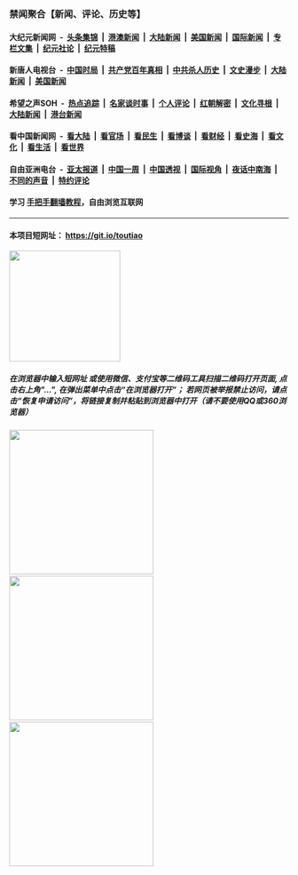 ### 禁闻聚合【新闻、评论、历史等】

#### 大纪元新闻网 &nbsp;-&nbsp; [头条集锦](indexes/E头条集锦.md?t=02092044) &nbsp;|&nbsp; [港澳新闻](indexes/E港澳新闻.md?t=02092044)  &nbsp;|&nbsp; [大陆新闻](indexes/E大陆新闻.md?t=02092044) &nbsp;|&nbsp; [美国新闻](indexes/E美国新闻.md?t=02092044) &nbsp;|&nbsp; [国际新闻](indexes/E国际新闻.md?t=02092044) &nbsp;|&nbsp; [专栏文集](indexes/E专栏文集.md?t=02092044) &nbsp;|&nbsp; [纪元社论](indexes/E纪元社论.md?t=02092044) &nbsp;|&nbsp; [纪元特稿](indexes/E纪元特稿.md?t=02092044) 

#### 新唐人电视台 &nbsp;-&nbsp; [中国时局](indexes/N中国时局.md?t=02092044) &nbsp;|&nbsp; [共产党百年真相](indexes/N共产党百年真相.md?t=02092044) &nbsp;|&nbsp; [中共杀人历史](indexes/N中共杀人历史.md?t=02092044) &nbsp;|&nbsp; [文史漫步](indexes/N文史漫步.md?t=02092044) &nbsp;|&nbsp; [大陆新闻](indexes/N大陆新闻.md?t=02092044) &nbsp;|&nbsp; [美国新闻](indexes/N美国新闻.md?t=02092044)

#### 希望之声SOH &nbsp;-&nbsp; [热点追踪](indexes/H热点追踪.md?t=02092044) &nbsp;|&nbsp; [名家谈时事](indexes/H名家谈时事.md?t=02092044) &nbsp;|&nbsp; [个人评论](indexes/H个人评论.md?t=02092044)  &nbsp;|&nbsp; [红朝解密](indexes/H红朝解密.md?t=02092044) &nbsp;|&nbsp; [文化寻根](indexes/H文化寻根.md?t=02092044) &nbsp;|&nbsp; [大陆新闻](indexes/H大陆新闻.md?t=02092044) &nbsp;|&nbsp; [港台新闻](indexes/H港台新闻.md?t=02092044)

#### 看中国新闻网 &nbsp;-&nbsp; [看大陆](indexes/S看大陆.md?t=02092044) &nbsp;|&nbsp; [看官场](indexes/S看官场.md?t=02092044) &nbsp;|&nbsp; [看民生](indexes/S看民生.md?t=02092044)  &nbsp;|&nbsp; [看博谈](indexes/S看博谈.md?t=02092044) &nbsp;|&nbsp; [看财经](indexes/S看财经.md?t=02092044) &nbsp;|&nbsp; [看史海](indexes/S看史海.md?t=02092044) &nbsp;|&nbsp; [看文化](indexes/S看文化.md?t=02092044) &nbsp;|&nbsp; [看生活](indexes/S看生活.md?t=02092044) &nbsp;|&nbsp; [看世界](indexes/S看世界.md?t=02092044)

#### 自由亚洲电台 &nbsp;-&nbsp; [亚太报道](indexes/R亚太报道.md?t=02092044) &nbsp;|&nbsp; [中国一周](indexes/R中国一周.md?t=02092044) &nbsp;|&nbsp; [中国透视](indexes/R中国透视.md?t=02092044)  &nbsp;|&nbsp; [国际视角](indexes/R国际视角.md?t=02092044) &nbsp;|&nbsp; [夜话中南海](indexes/R夜话中南海.md?t=02092044) &nbsp;|&nbsp; [不同的声音](indexes/R不同的声音.md?t=02092044) &nbsp;|&nbsp; [特约评论](indexes/R特约评论.md?t=02092044)

#### 学习 [手把手翻墙教程](https://github.com/gfw-breaker/guides/wiki)，自由浏览互联网

----

#### 本项目短网址： https://git.io/toutiao
<img src="https://raw.githubusercontent.com/gfw-breaker/banned-news/master/scripts/img/qr.png" width="200px"/>  

##### 在浏览器中输入短网址 或使用微信、支付宝等二维码工具扫描二维码打开页面, 点击右上角"...", 在弹出菜单中点击“在浏览器打开”； 若网页被举报禁止访问，请点击“恢复申请访问”，将链接复制并粘贴到浏览器中打开（请不要使用QQ或360浏览器）

<img src="https://raw.githubusercontent.com/gfw-breaker/banned-news/master/scripts/img/1.png" width="260px"/> &nbsp; <img src="https://raw.githubusercontent.com/gfw-breaker/banned-news/master/scripts/img/2.png" width="260px"/> &nbsp; <img src="https://raw.githubusercontent.com/gfw-breaker/banned-news/master/scripts/img/3.png" width="260px"/>
